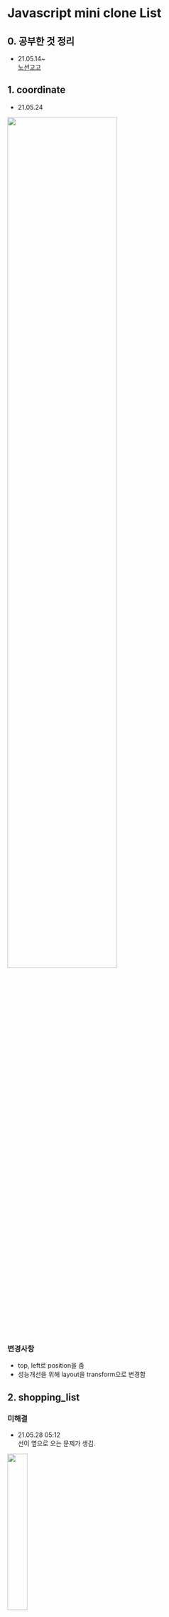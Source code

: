 # Javascript mini clone List

## 0. 공부한 것 정리
- 21.05.14~</br>
<a href="https://www.notion.so/101-a60bf628302b4296afb6bab6a7586f3b#4ff6d45910034de29c90b60efc9b13c5">노션고고</a>

## 1. coordinate 
- 21.05.24</br>
<img width="70%" src="https://user-images.githubusercontent.com/67423755/119437555-57572500-bd59-11eb-9d63-45fc3ef7817d.gif"/>

### 변경사항
- top, left로 position을 줌
- 성능개선을 위해 layout을 transform으로 변경함


## 2. shopping_list
### 미해결
- 21.05.28 05:12 </br> 선이 옆으로 오는 문제가 생김.</br>
<img width="30%" src="https://user-images.githubusercontent.com/67423755/119890253-8f858000-bf72-11eb-975e-78d0a8c8f9ac.gif"/>

## 3. gugudan
- 21.07.03
- <img width="70%" src="https://github.com/sunysty/javascript-mini_project/issues/3#issue-936183789"/>
- classList add로 animation효과를 주는 클래스 생성 --> settimeout을 이용, 몇초 후 애니메이션이 classList를 remove로 제거되도록 만듬

## 4. multiplication_table
- 21.07.04
- <img width="70%" src="https://github.com/sunysty/javascript-mini_project/issues/4#issue-936183916"/>
- new Date()함수를 이용해서 year-month+1-date 을 표시하기
- '0'.slice(-2)를 이용해서 yyyy-mm-dd로 날짜 표시하기
